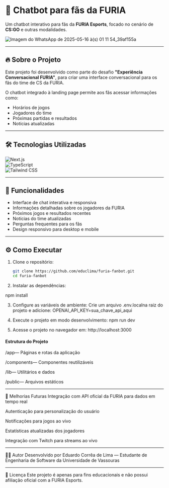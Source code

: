 # 🚀 Chatbot para fãs da FURIA

Um chatbot interativo para fãs da **FURIA Esports**, focado no cenário de **CS:GO** e outras modalidades.

![Imagem do WhatsApp de 2025-05-16 à(s) 01 11 54_39af155a](https://github.com/user-attachments/assets/ed141073-226d-40eb-b7f5-469a7c89a3ce)


---

## 🔥 Sobre o Projeto
Este projeto foi desenvolvido como parte do desafio **"Experiência Conversacional FURIA"**, para criar uma interface conversacional para os fãs do time de CS da FURIA.

O chatbot integrado à landing page permite aos fãs acessar informações como:

- Horários de jogos  
- Jogadores do time  
- Próximas partidas e resultados  
- Notícias atualizadas  


---

## 🛠 Tecnologias Utilizadas

![Next.js](https://img.shields.io/badge/Next.js-000000?style=for-the-badge&logo=next.js&logoColor=white)  
![TypeScript](https://img.shields.io/badge/TypeScript-007ACC?style=for-the-badge&logo=typescript&logoColor=white)  
![Tailwind CSS](https://img.shields.io/badge/Tailwind_CSS-38B2AC?style=for-the-badge&logo=tailwind-css&logoColor=white)  


---

## 🚀 Funcionalidades

- Interface de chat interativa e responsiva  
- Informações detalhadas sobre os jogadores da FURIA  
- Próximos jogos e resultados recentes  
- Notícias do time atualizadas  
- Perguntas frequentes para os fãs  
- Design responsivo para desktop e mobile  

---

## ⚙️ Como Executar

1. Clone o repositório:  
   ```bash
   git clone https://github.com/educlima/furia-fanbot.git
   cd furia-fanbot

2. Instalar as dependências:

npm install

3. Configure as variáveis ​​de ambiente:
Crie um arquivo .env.localna raiz do projeto e adicione:
OPENAI_API_KEY=sua_chave_api_aqui

4. Execute o projeto em modo desenvolvimento:
   npm run dev
   
5. Acesse o projeto no navegador em:
http://localhost:3000

#### Estrutura do Projeto ####
/app— Páginas e rotas da aplicação

/components— Componentes reutilizáveis

/lib— Utilitários e dados

/public— Arquivos estáticos

---

🚧 Melhorias Futuras
Integração com API oficial da FURIA para dados em tempo real

Autenticação para personalização do usuário

Notificações para jogos ao vivo

Estatísticas atualizadas dos jogadores

Integração com Twitch para streams ao vivo

---

🙋‍♂️ Autor
Desenvolvido por Eduardo Corrêa de Lima — Estudante de Engenharia de Software da Universidade de Vassouras

---

📄 Licença
Este projeto é apenas para fins educacionais e não possui afiliação oficial com a FURIA Esports.
